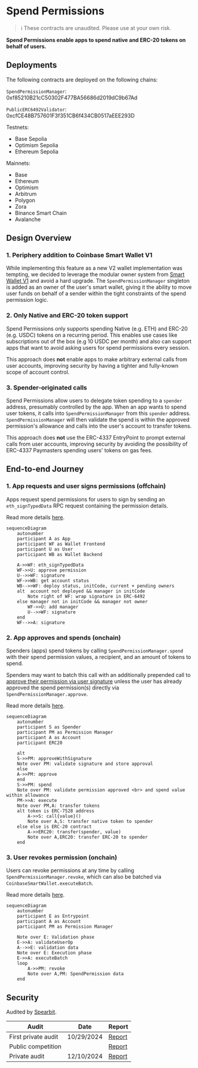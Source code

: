 # Spend Permissions

> :information_source: These contracts are unaudited. Please use at your own risk.

**Spend Permissions enable apps to spend native and ERC-20 tokens on behalf of users.**

## Deployments

The following contracts are deployed on the following chains:

`SpendPermissionManager`: 0xf85210B21cC50302F477BA56686d2019dC9b67Ad

`PublicERC6492Validator`: 0xcfCE48B757601F3f351CB6f434CB0517aEEE293D

Testnets:

- Base Sepolia
- Optimism Sepolia
- Ethereum Sepolia

Mainnets:

- Base
- Ethereum
- Optimism
- Arbitrum
- Polygon
- Zora
- Binance Smart Chain
- Avalanche

## Design Overview

### 1. Periphery addition to Coinbase Smart Wallet V1

While implementing this feature as a new V2 wallet implementation was tempting, we decided to leverage the modular owner system from [Smart Wallet V1](https://github.com/coinbase/smart-wallet) and avoid a hard upgrade. The `SpendPermissionManager` singleton is added as an owner of the user's smart wallet, giving it the ability to move user funds on behalf of a sender within the tight constraints of the spend permission logic.

### 2. Only Native and ERC-20 token support

Spend Permissions only supports spending Native (e.g. ETH) and ERC-20 (e.g. USDC) tokens on a recurring period. This enables use cases like subscriptions out of the box (e.g 10 USDC per month) and also can support apps that want to avoid asking users for spend permissions every session.

This approach does **not** enable apps to make arbitrary external calls from user accounts, improving security by having a tighter and fully-known scope of account control.

### 3. Spender-originated calls

Spend Permissions allow users to delegate token spending to a `spender` address, presumably controlled by the app. When an app wants to spend user tokens, it calls into `SpendPermissionManager` from this `spender` address. `SpendPermissionManager` will then validate the spend is within the approved permission's allowance and calls into the user's account to transfer tokens.

This approach does **not** use the ERC-4337 EntryPoint to prompt external calls from user accounts, improving security by avoiding the possibility of ERC-4337 Paymasters spending users' tokens on gas fees.

## End-to-end Journey

### 1. App requests and user signs permissions (offchain)

Apps request spend permissions for users to sign by sending an `eth_signTypedData` RPC request containing the permission details.

Read more details [here](./docs/diagrams/signSpendPermission.md).

```mermaid
sequenceDiagram
    autonumber
    participant A as App
    participant WF as Wallet Frontend
    participant U as User
    participant WB as Wallet Backend

    A->>WF: eth_signTypedData
    WF->>U: approve permission
    U-->>WF: signature
    WF->>WB: get account status
    WB-->>WF: deploy status, initCode, current + pending owners
    alt  account not deployed && manager in initCode
        Note right of WF: wrap signature in ERC-6492
    else manager not in initCode && manager not owner
        WF->>U: add manager
        U-->>WF: signature
    end
    WF-->>A: signature
```

### 2. App approves and spends (onchain)

Spenders (apps) spend tokens by calling `SpendPermissionManager.spend` with their spend permission values, a recipient, and an amount of tokens to spend.

Spenders may want to batch this call with an additionally prepended call to [approve their permission via user signature](./approveWithSignature.md) unless the user has already approved the spend permission(s) directly via `SpendPermissionManager.approve`.

Read more details [here](./docs/diagrams/spend.md).

```mermaid
sequenceDiagram
    autonumber
    participant S as Spender
    participant PM as Permission Manager
    participant A as Account
    participant ERC20

    alt
    S->>PM: approveWithSignature
    Note over PM: validate signature and store approval
    else
    A->>PM: approve
    end
    S->>PM: spend
    Note over PM: validate permission approved <br> and spend value within allowance
    PM->>A: execute
    Note over PM,A: transfer tokens
    alt token is ERC-7528 address
        A->>S: call{value}()
        Note over A,S: transfer native token to spender
    else else is ERC-20 contract
        A->>ERC20: transfer(spender, value)
        Note over A,ERC20: transfer ERC-20 to spender
    end
```

### 3. User revokes permission (onchain)

Users can revoke permissions at any time by calling `SpendPermissionManager.revoke`, which can also be batched via `CoinbaseSmartWallet.executeBatch`.

Read more details [here](./docs/diagrams/revoke.md).

```mermaid
sequenceDiagram
    autonumber
    participant E as Entrypoint
    participant A as Account
    participant PM as Permission Manager

    Note over E: Validation phase
    E->>A: validateUserOp
    A-->>E: validation data
    Note over E: Execution phase
    E->>A: executeBatch
    loop
        A->>PM: revoke
        Note over A,PM: SpendPermission data
    end
```

## Security

Audited by [Spearbit](https://spearbit.com/).

| Audit | Date | Report |
|--------|---------|---------|
| First private audit | 10/29/2024 | [Report](audits/Cantina-October-2024.pdf) |
| Public competition || [Report](audits/Cantina-November-2024.pdf) |
| Private audit | 12/10/2024 | [Report](audits/Cantina-December-2024.pdf) |
